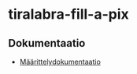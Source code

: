 # tiralabra-fill-a-pix

## Dokumentaatio
- [Määrittelydokumentaatio](dokumentaatio/maarittelydokumentti.md)